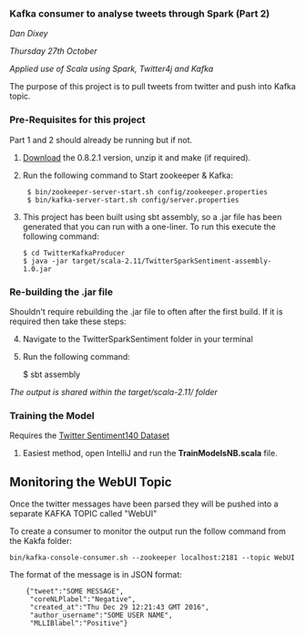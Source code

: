 ### Kafka consumer to analyse tweets through Spark (Part 2)

*Dan Dixey*

*Thursday 27th October*

*Applied use of Scala using Spark, Twitter4j and Kafka*

The purpose of this project is to pull tweets from twitter and push into Kafka topic.

### Pre-Requisites for this project 

Part 1 and 2 should already be running but if not.

1. [Download](http://kafka.apache.org/downloads.html) the 0.8.2.1 version, unzip it and make (if required).

2.  Run the following command to Start zookeeper & Kafka:
    
         $ bin/zookeeper-server-start.sh config/zookeeper.properties 
         $ bin/kafka-server-start.sh config/server.properties

3.  This project has been built using sbt assembly, so a .jar file has been generated that you can run with a one-liner. To run this execute the following command:

        $ cd TwitterKafkaProducer
        $ java -jar target/scala-2.11/TwitterSparkSentiment-assembly-1.0.jar
                           
### Re-building the .jar file

Shouldn't require rebuilding the .jar file to often after the first build. If it is required then take these steps:

4. Navigate to the TwitterSparkSentiment folder in your terminal

5. Run the following command:

    $ sbt assembly

*The output is shared within the target/scala-2.11/ folder* 
 
### Training the Model

Requires the [Twitter Sentiment140 Dataset](https://docs.google.com/file/d/0B04GJPshIjmPRnZManQwWEdTZjg/edit)

1. Easiest method, open IntelliJ and run the **TrainModelsNB.scala** file.

## Monitoring the WebUI Topic

Once the twitter messages have been parsed they will be pushed into a separate KAFKA TOPIC called "WebUI"

To create a consumer to monitor the output run the follow command from the Kakfa folder:

```bin/kafka-console-consumer.sh --zookeeper localhost:2181 --topic WebUI```

The format of the message is in JSON format:

```
    {"tweet":"SOME MESSAGE",
     "coreNLPlabel":"Negative",
     "created_at":"Thu Dec 29 12:21:43 GMT 2016",
     "author_username":"SOME USER NAME",
     "MLLIBlabel":"Positive"}
```
